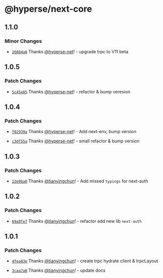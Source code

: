 # @hyperse/next-core

## 1.1.0

### Minor Changes

- [`26884a6`](https://github.com/hyperse-io/next-mate/commit/26884a631ced2a0d2d74a70eb6f4e14e89a7dec7) Thanks [@hyperse-net](https://github.com/hyperse-net)! - upgrade trpc to V11 beta

## 1.0.5

### Patch Changes

- [`5c45e85`](https://github.com/hyperse-io/next-mate/commit/5c45e851be0cc1cfa13f152f45b52add7d73606e) Thanks [@hyperse-net](https://github.com/hyperse-net)! - refactor & bump veresion

## 1.0.4

### Patch Changes

- [`f82939a`](https://github.com/hyperse-io/next-mate/commit/f82939a919ebe6c4c317fbd431497600cbbc58fd) Thanks [@hyperse-net](https://github.com/hyperse-net)! - Add next-env, bump version

- [`c3df55a`](https://github.com/hyperse-io/next-mate/commit/c3df55a20084974ae90e5d635b654bfaa6d3d6e2) Thanks [@hyperse-net](https://github.com/hyperse-net)! - small refactor & bump version

## 1.0.3

### Patch Changes

- [`12e9ba0`](https://github.com/hyperse-io/next-mate/commit/12e9ba0507aba59c205bc0999be841f64c8aaa56) Thanks [@tianyingchun](https://github.com/hyperse-io)! - Add missed `typings` for next-auth

## 1.0.2

### Patch Changes

- [`69a8fe7`](https://github.com/hyperse-io/next-mate/commit/69a8fe74600db20b5ad26047675b354e0c4fc3b8) Thanks [@tianyingchun](https://github.com/hyperse-io)! - refactor add new lib `next-auth`

## 1.0.1

### Patch Changes

- [`4fea83e`](https://github.com/hyperse-io/next-trpc/commit/4fea83e39b83c4ff4818d024f25ea0316bdd180f) Thanks [@tianyingchun](https://github.com/hyperse-io)! - create trpc hydrate client & trpcLayout

- [`3caa7a0`](https://github.com/hyperse-io/next-trpc/commit/3caa7a0c826b51b9e8b2a9a4130c2781366055ef) Thanks [@tianyingchun](https://github.com/hyperse-io)! - update docs
